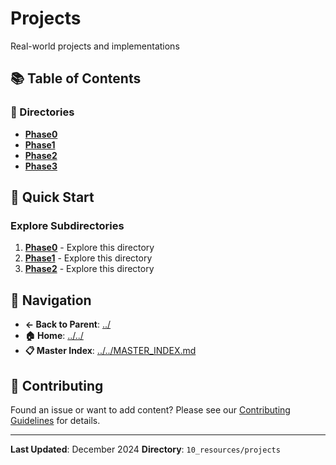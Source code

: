 # Projects

Real-world projects and implementations

## 📚 Table of Contents

### 📁 Directories

- **[Phase0](phase0/)**
- **[Phase1](phase1/)**
- **[Phase2](phase2/)**
- **[Phase3](phase3/)**

## 🚀 Quick Start

### Explore Subdirectories
1. **[Phase0](phase0/)** - Explore this directory
1. **[Phase1](phase1/)** - Explore this directory
1. **[Phase2](phase2/)** - Explore this directory

## 🔗 Navigation

- **← Back to Parent**: [../](../)
- **🏠 Home**: [../../](../..)
- **📋 Master Index**: [../../MASTER_INDEX.md](../..MASTER_INDEX.md)

## 🤝 Contributing

Found an issue or want to add content? Please see our [Contributing Guidelines](../../CONTRIBUTING.md) for details.

---

**Last Updated**: December 2024
**Directory**: `10_resources/projects`
